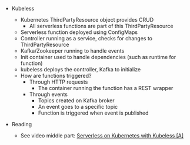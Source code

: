 * Kubeless
  * Kubernetes ThirdPartyResource object provides CRUD
    * All serverless functions are part of this ThirdPartyResource
  * Serverless function deployed using ConfigMaps
  * Controller running as a service, checks for changes to
    ThirdPartyResource
  * Kafka/Zookeeper running to handle events
  * Init container used to handle dependencies (such as runtime for function)
  * kubeless deploys the controller, Kafka to initialize
  * How are functions triggered?
    * Through HTTP requests
      * The container running the function has a REST wrapper
    * Through events
      * Topics created on Kafka broker
      * An event goes to a specific topic
      * Function is triggered when event is published

* Reading
  * See video middle part: [Serverless on Kubernetes with Kubeless [A]
    ](https://www.youtube.com/watch?v=1QZ6x_8h8qY)
